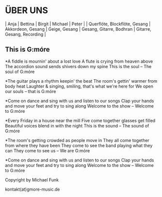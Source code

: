 # ÜBER UNS
| Anja | Bettina | Birgit | Michael | Peter |
| Querflöte, Blockflöte, Gesang | Akkordeon, Gesang | Geige, Gesang | Gesang, Gitarre, Bodhran | Gitarre, Gesang, Recording |

## This is G:móre
*A fiddle is mournin' about a lost love
A flute is crying from heaven above
The accordion sound sends shivers down my spine
This is the soul – The soul of G:móre

*The guitar plays a rhythm keepin' the beat
The room's gettin' warmer from body heat
Laughter & singing, smiling, that's what we're here for
We open our souls – that is G:móre

*Come on dance and sing with us and listen to our songs
Clap your hands and move your feet and try to sing along
Welcome to the show – Welcome to G:móre

*Every Friday in a house near the mill
Five come together glasses get filled
Beautiful voices blend in with the night
This is the sound – The sound of G:móre

*The room's getting crowded as people move in
They all come together from where they have been
They come to see the band playing what they can
They come to see us – We are G:móre

*Come on dance and sing with us and listen to our songs
Clap your hands and move your feet and try to sing along
Welcome to the show – Welcome to G:móre

Copyright by Michael Funk

kontakt(at)gmore-music.de
